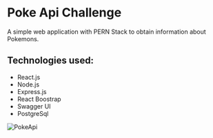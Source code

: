# Poke Api Challenge

A simple web application with PERN Stack to obtain information about Pokemons.

## Technologies used:
- React.js
- Node.js
- Express.js
- React Boostrap
- Swagger UI
- PostgreSql

![PokeApi](https://user-images.githubusercontent.com/52048016/205151006-e9222c8e-9f82-41a8-b8bd-e6667539e989.png)
